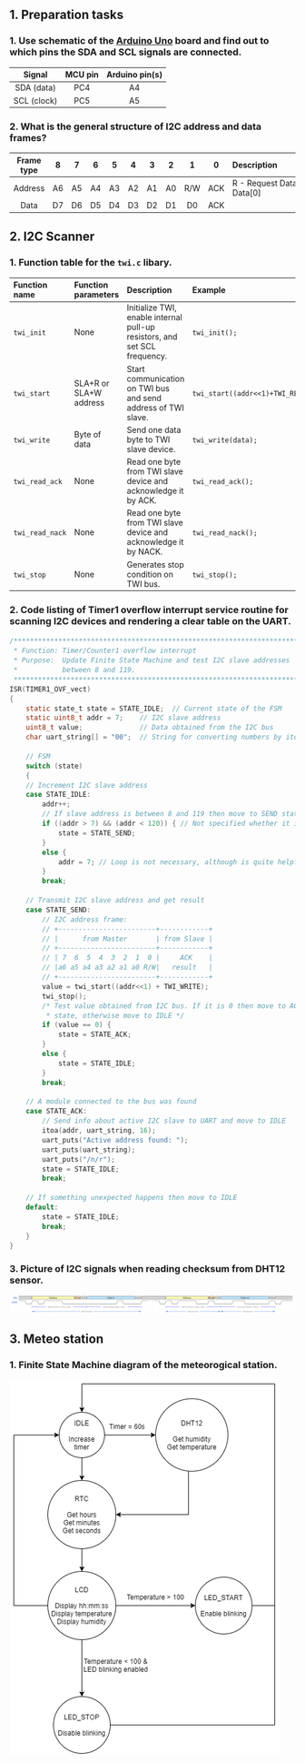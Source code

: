 ## 1. Preparation tasks

### 1. Use schematic of the [Arduino Uno](../../Docs/arduino_shield.pdf) board and find out to which pins the SDA and SCL signals are connected.

   | **Signal** | **MCU pin** | **Arduino pin(s)** |
   | :-: | :-: | :-: |
   | SDA (data)  | PC4 | A4 |
   | SCL (clock) | PC5 | A5 |

### 2. What is the general structure of I2C address and data frames?

   | **Frame type** | **8** | **7** | **6** | **5** | **4** | **3** | **2** | **1** | **0** | **Description**&nbsp;&nbsp;&nbsp;&nbsp;&nbsp;&nbsp;&nbsp;&nbsp;&nbsp;&nbsp;&nbsp;&nbsp;&nbsp;&nbsp;&nbsp;&nbsp;&nbsp;&nbsp;&nbsp;&nbsp;&nbsp;&nbsp;&nbsp;&nbsp;&nbsp;&nbsp;&nbsp;&nbsp;&nbsp;&nbsp;&nbsp;&nbsp;&nbsp;&nbsp;&nbsp;&nbsp;&nbsp;&nbsp;&nbsp;&nbsp;&nbsp;&nbsp;&nbsp;&nbsp; |
   | :-: | :-: | :-: | :-: | :-: | :-: | :-: | :-: | :-: | :-: | :-- |
   | Address | A6 | A5 | A4 | A3 | A2 | A1 | A0 | R/W | ACK | R - Request Data[1], W - Send Data[0] |
   | Data    | D7 | D6 | D5 | D4 | D3 | D2 | D1 | D0 | ACK | |

## 2. I2C Scanner

### 1. Function table for the `twi.c` libary.

   | **Function name** | **Function parameters** | **Description** | **Example** |
   | :-- | :-- | :-- | :-- |
   | `twi_init` | None | Initialize TWI, enable internal pull-up resistors, and set SCL frequency. | `twi_init();` |
   | `twi_start` | SLA+R or SLA+W address | Start communication on TWI bus and send address of TWI slave. | `twi_start((addr<<1)+TWI_READ);` |
   | `twi_write` | Byte of data | Send one data byte to TWI slave device. | `twi_write(data);` |
   | `twi_read_ack` | None | Read one byte from TWI slave device and acknowledge it by ACK. | `twi_read_ack();` |
   | `twi_read_nack` | None | Read one byte from TWI slave device and acknowledge it by NACK. | `twi_read_nack();` |
   | `twi_stop` | None | Generates stop condition on TWI bus. | `twi_stop();` |

### 2. Code listing of Timer1 overflow interrupt service routine for scanning I2C devices and rendering a clear table on the UART.

```c
/**********************************************************************
 * Function: Timer/Counter1 overflow interrupt
 * Purpose:  Update Finite State Machine and test I2C slave addresses 
 *           between 8 and 119.
 **********************************************************************/
ISR(TIMER1_OVF_vect)
{
    static state_t state = STATE_IDLE;  // Current state of the FSM
    static uint8_t addr = 7;    // I2C slave address
    uint8_t value;              // Data obtained from the I2C bus
    char uart_string[] = "00";  // String for converting numbers by itoa()

    // FSM
    switch (state)
    {
    // Increment I2C slave address
    case STATE_IDLE:
        addr++;
        // If slave address is between 8 and 119 then move to SEND state
		if ((addr > 7) && (addr < 120)) { // Not specified whether it is including or excluding border numbers. I chose <8; 119> interval.
			state = STATE_SEND;
		}
		else {
			addr = 7; // Loop is not necessary, although is quite helpful in case of connecting other devices during the cycle. 
		}
		break;
    
    // Transmit I2C slave address and get result
    case STATE_SEND:
        // I2C address frame:
        // +------------------------+------------+
        // |      from Master       | from Slave |
        // +------------------------+------------+
        // | 7  6  5  4  3  2  1  0 |     ACK    |
        // |a6 a5 a4 a3 a2 a1 a0 R/W|   result   |
        // +------------------------+------------+
        value = twi_start((addr<<1) + TWI_WRITE);
        twi_stop();
        /* Test value obtained from I2C bus. If it is 0 then move to ACK
         * state, otherwise move to IDLE */
		if (value == 0) {
			state = STATE_ACK;
		}
		else {
			state = STATE_IDLE;
		}
        break;

    // A module connected to the bus was found
    case STATE_ACK:
        // Send info about active I2C slave to UART and move to IDLE
		itoa(addr, uart_string, 16);
		uart_puts("Active address found: ");
		uart_puts(uart_string);
		uart_puts("/n/r");
		state = STATE_IDLE;
        break;

    // If something unexpected happens then move to IDLE
    default:
        state = STATE_IDLE;
        break;
    }
}
```

### 3. Picture of I2C signals when reading checksum from DHT12 sensor.

   ![I2C Waveform](Images/I2C_Waveform.png)

## 3. Meteo station

### 1. Finite State Machine diagram of the meteorogical station.
   
   ![State diagram](Images/State_Diagram.png)